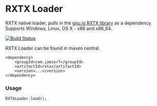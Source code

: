RXTX Loader
========

RXTX native loader, pulls in the [gnu.io RXTX library](http://rxtx.qbang.org) as a dependency. Supports Windows, Linux, OS X - x86 and x86_64.

[![Build Status](https://api.travis-ci.org/reines/rxtx.png)](https://travis-ci.org/reines/rxtx)

RXTX Loader can be found in maven central.

    <dependency>
        <groupId>com.jamierf</groupId>
        <artifactId>rxtx</artifactId>
        <version>...</version>
    </dependency>

### Usage

    RXTXLoader.load();
